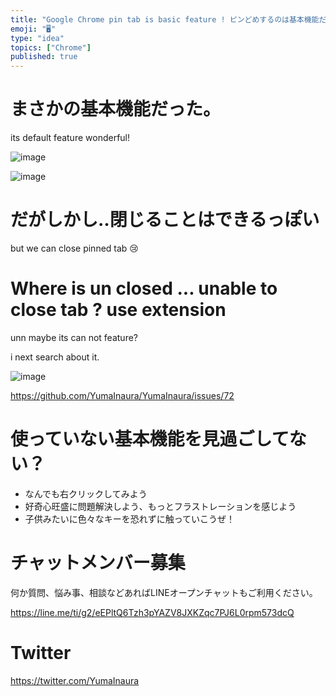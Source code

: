 ```yaml
---
title: "Google Chrome pin tab is basic feature ! ピンどめするのは基本機能だった。"
emoji: "🖥"
type: "idea"
topics: ["Chrome"]
published: true
---
```



# まさかの基本機能だった。

its default feature wonderful!

![image](https://user-images.githubusercontent.com/13635059/50553285-9b0fe680-0ce7-11e9-9ef0-8a9266caed72.png)


![image](https://user-images.githubusercontent.com/13635059/50553294-acf18980-0ce7-11e9-8664-59ed8ea93c45.png)

# だがしかし‥閉じることはできるっぽい

but we can close pinned tab
😢

# Where is un closed ... unable to close tab ? use extension

unn maybe its can not feature? 

i next search about it.

![image](https://user-images.githubusercontent.com/13635059/50553322-f9d56000-0ce7-11e9-8803-9973f4803f83.png)



https://github.com/YumaInaura/YumaInaura/issues/72


# 使っていない基本機能を見過ごしてない？

- なんでも右クリックしてみよう
- 好奇心旺盛に問題解決しよう、もっとフラストレーションを感じよう
- 子供みたいに色々なキーを恐れずに触っていこうぜ！








<!-- Update From Qiita API -->

# チャットメンバー募集


何か質問、悩み事、相談などあればLINEオープンチャットもご利用ください。

https://line.me/ti/g2/eEPltQ6Tzh3pYAZV8JXKZqc7PJ6L0rpm573dcQ





# Twitter


https://twitter.com/YumaInaura


<!-- Update From Qiita API -->


